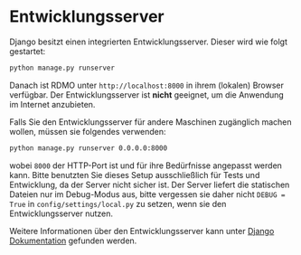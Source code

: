 # Entwicklungsserver

Django besitzt einen integrierten Entwicklungsserver. Dieser wird wie folgt gestartet:

```bash
python manage.py runserver
```

Danach ist RDMO unter `http://localhost:8000` in ihrem (lokalen) Browser verfügbar. Der Entwicklungsserver ist **nicht** geeignet, um die Anwendung im Internet anzubieten.

Falls Sie den Entwicklungsserver für andere Maschinen zugänglich machen wollen, müssen sie folgendes verwenden:

```bash
python manage.py runserver 0.0.0.0:8000
```

wobei `8000` der HTTP-Port ist und für ihre Bedürfnisse angepasst werden kann. Bitte benutzten Sie dieses Setup ausschließlich für Tests und Entwicklung, da der Server nicht sicher ist. Der Server liefert die statischen Dateien nur im Debug-Modus aus, bitte vergessen sie daher nicht `DEBUG = True` in `config/settings/local.py` zu setzen, wenn sie den Entwicklungsserver nutzen.


Weitere Informationen über den Entwicklungsserver kann unter [Django Dokumentation](https://docs.djangoproject.com/en/1.10/intro/tutorial01/#the-development-server) gefunden werden.
